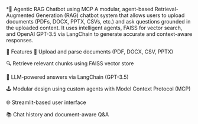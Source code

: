 *🤖 Agentic RAG Chatbot using MCP
A modular, agent-based Retrieval-Augmented Generation (RAG) chatbot system that allows users to upload documents (PDFs, DOCX, PPTX, CSVs, etc.) and ask questions grounded in the uploaded content.
It uses intelligent agents, FAISS for vector search, and OpenAI GPT-3.5 via LangChain to generate accurate and context-aware responses.

🔧 Features
📄 Upload and parse documents (PDF, DOCX, CSV, PPTX)

🔍 Retrieve relevant chunks using FAISS vector store

🧠 LLM-powered answers via LangChain (GPT-3.5)

🕹️ Modular design using custom agents with Model Context Protocol (MCP)

🌐 Streamlit-based user interface

📚 Chat history and document-aware Q&A


